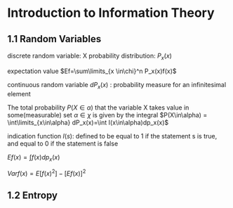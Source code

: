 # Introduction to Information Theory
## 1.1 Random Variables

discrete random variable: X
probability distribution: $P_x(x)$

expectation value $Ef=\sum\limits_{x \in\chi}^n P_x(x)f(x)$

continuous random variable
$dP_x(x)$ : probability measure for an infinitesimal element

The total probability $P(X\in\alpha)$ that the variable X takes value in some(measurable) set $\alpha\in\chi$ is given by the integral
$P(X\in\alpha) = \int\limits_{x\in\alpha} dP_x(x)=\int I(x\in\alpha)dp_x(x)$

indication function $I(s)$: defined to be equal to 1 if the statement s is true, and equal to 0 if the statement is false

$Ef(x)=\int f(x)dp_x(x)$

$Var f(x)=E[f(x)^2]-[Ef(x)]^2$

## 1.2 Entropy





```python

```
